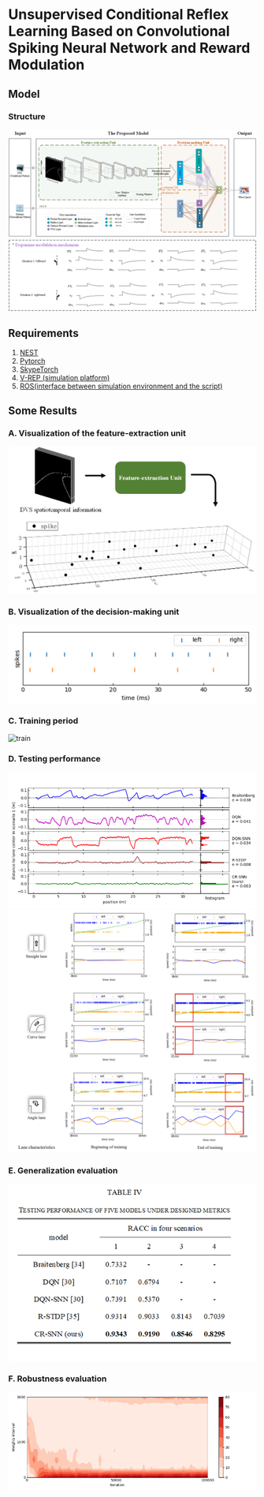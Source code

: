 Unsupervised Conditional Reflex Learning Based on Convolutional Spiking Neural Network and Reward Modulation
============
## Model
### Structure
![structure](images/structure.jpg)

## Requirements
1. [NEST](https://www.nest-simulator.org/)
2. [Pytorch](https://pytorch.org/)
3. [SkypeTorch](https://github.com/miladmozafari/SpykeTorch) 
4. [V-REP (simulation platform)](http://www.coppeliarobotics.com/)
5. [ROS(interface between simulation environment and the script)](https://www.ros.org/)

## Some Results
### A. Visualization of the feature-extraction unit
![visualization1](images/visualization1.jpg)
### B. Visualization of the decision-making unit
![visualiztion2](images/visualization2.jpg)
### C. Training period
![train](images/training_period.jpg)
### D. Testing performance
![test_comparison](images/testing_comparison.jpg)
![test_visualiztion](images/testing_visualiztion.jpg)
### E. Generalization evaluation
![generaliztion](images/generalization_evaluation.jpg)
### F. Robustness evaluation
![robustness](images/robustness.jpg)